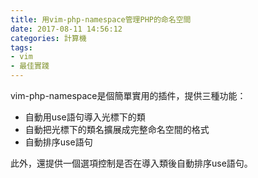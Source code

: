 ```yaml
---
title: 用vim-php-namespace管理PHP的命名空間
date: 2017-08-11 14:56:12
categories: 計算機
tags:
- vim
- 最佳實踐
---
```


vim-php-namespace是個簡單實用的插件，提供三種功能：

- 自動用use語句導入光標下的類
- 自動把光標下的類名擴展成完整命名空間的格式
- 自動排序use語句

此外，還提供一個選項控制是否在導入類後自動排序use語句。

